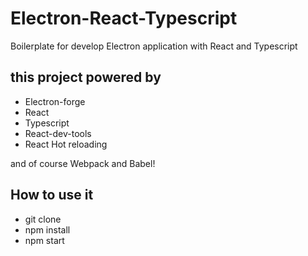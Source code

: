 # Electron-React-Typescript

Boilerplate for develop Electron application with React and Typescript

## this project powered by

- Electron-forge
- React
- Typescript
- React-dev-tools
- React Hot reloading

and of course Webpack and Babel!

## How to use it
- git clone <Repository Address>
- npm install
- npm start
 
